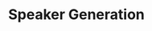 ---
layout: tag-list
type: tag
title: Speaker Generation 
slug: speaker-generation
category: seminar
sidebar: true
order: 6
description: >
   Speaker Generation 관련 논문 
---